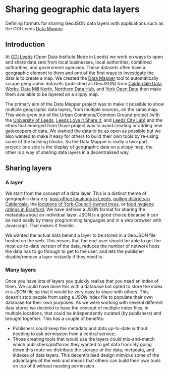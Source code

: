 # Sharing geographic data layers

Defining formats for sharing GeoJSON data layers with applications such as the ODI Leeds [Data Mapper](https://mapper.odileeds.org/).

## Introduction

At [ODI Leeds](https://odileeds.org/) (Open Data Institute Node in Leeds) we work on ways to open and share data sets from local businesses, local authorities, combined authorities, and government agencies. These datasets often have a geographic element to them and one of the first ways to investigate the data is to create a map. We created the [Data Mapper](https://mapper.odileeds.org/) tool to automatically scrape geographic datasets (published as GeoJSON) from [Calderdale Data Works](https://dataworks.calderdale.gov.uk/), [Data Mill North](https://datamillnorth.org/), [Northern Data Hub](https://datahub.bradford.gov.uk/), and [York Open Data](https://www.yorkopendata.org/) then make them available to be layered on a slippy map.

The primary aim of the Data Mapper project was to make it possible to show multiple geographic data layers, from multiple sources, on the same map. This work grew out of the Urban Commons/Common Ground project (with the [University of Leeds](https://lssi.leeds.ac.uk), [Leeds Love It Share It](http://baumanlyons.co.uk/news/updateleeds-love-it-share-it), and [Leeds City Lab](https://leedscitylab.wordpress.com/)) and the ethos that emerged from those project was to avoid creating or adding new gatekeepers of data. We wanted the data to be as open as possible but we also wanted to make it easy for others to build their own tools by re-using some of the building blocks. So the Data Mapper is really a two-part project: one side is the display of geographic data on a slippy map, the other is a way of sharing data layers in a decentralised way.

## Sharing layers

### A layer

We start from the concept of a data layer. This is a distinct theme of geographic data e.g. [post office locations in Leeds](https://mapper.odileeds.org/?13/53.79660/-1.53385/osm-leeds-postoffice), [polling districts in Calderdale](https://mapper.odileeds.org/?11/53.72069/-1.95007/dataworks-14937500-83dd-43ea-8b24-89766099ea7d), the [locations of York-Council-owned trees](https://mapper.odileeds.org/?11/53.96163/-1.06430/york-9065d71f-ce65-419e-a454-cdeb286a5612), or [food hygiene ratings in Bradford](https://mapper.odileeds.org/?11/53.83916/-1.84776/bradford-food-premises). We have defined a JSON format for sharing the metadata about an individual layer. JSON is a good choice because it can be read easily by many programming languages and in a web browser with Javascript. That makes it flexible.

We wanted the actual data behind a layer to be stored in a GeoJSON file hosted on the web. This means that the end-user should be able to get the most up-to-date version of the data, reduces the number of network hops the data has to go through to get to the user, and lets the publisher disable/remove a layer instantly if they need to.

### Many layers

Once you have lots of layers you quickly realise that you need an index of them. We could have done this with a database but opted to store the index in a *JSON* file so that it would be very easy to share with others. This doesn't stop people from using a *JSON* index file to populate their own database for their own purposes. As we were working with several different data stores we decided to have the concept of multiple index files, in multiple locations, that could be independently curated (by publishers) and brought together. This has a couple of benefits:
  - Publishers could keep the metadata and data up-to-date without needing to ask permission from a central service;
  - Those creating tools that would use the layers could mix-and-match which publishers/platforms they wanted to get data from.
By going down this route we distribute the storage of the data, metadata, and indexes of data layers. This decentralised design mimicks some of the advantages of the web and means that others can build their own tools on top of it without needing permission.
